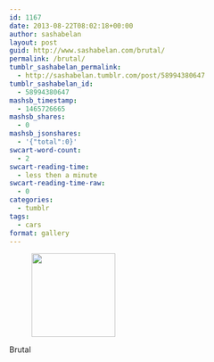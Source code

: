 ```yaml
---
id: 1167
date: 2013-08-22T08:02:18+00:00
author: sashabelan
layout: post
guid: http://www.sashabelan.com/brutal/
permalink: /brutal/
tumblr_sashabelan_permalink:
  - http://sashabelan.tumblr.com/post/58994380647
tumblr_sashabelan_id:
  - 58994380647
mashsb_timestamp:
  - 1465726665
mashsb_shares:
  - 0
mashsb_jsonshares:
  - '{"total":0}'
swcart-word-count:
  - 2
swcart-reading-time:
  - less then a minute
swcart-reading-time-raw:
  - 0
categories:
  - tumblr
tags:
  - cars
format: gallery
---
```

<div id='gallery-524' class='gallery galleryid-1167 gallery-columns-3 gallery-size-thumbnail'>
  <figure class='gallery-item'> 
  
  <div class='gallery-icon landscape'>
    <a href='http://www.sashabelan.ru/brutal/attachment/1168/'><img width="150" height="150" src="http://www.sashabelan.ru/wp-content/uploads/2013/08/tumblr_mrxabuYPgg1qarj97o1_1280-150x150.jpg" class="attachment-thumbnail size-thumbnail" alt="" srcset="http://www.sashabelan.ru/wp-content/uploads/2013/08/tumblr_mrxabuYPgg1qarj97o1_1280-150x150.jpg 150w, http://www.sashabelan.ru/wp-content/uploads/2013/08/tumblr_mrxabuYPgg1qarj97o1_1280-300x300.jpg 300w, http://www.sashabelan.ru/wp-content/uploads/2013/08/tumblr_mrxabuYPgg1qarj97o1_1280-230x230.jpg 230w, http://www.sashabelan.ru/wp-content/uploads/2013/08/tumblr_mrxabuYPgg1qarj97o1_1280-350x350.jpg 350w, http://www.sashabelan.ru/wp-content/uploads/2013/08/tumblr_mrxabuYPgg1qarj97o1_1280.jpg 612w" sizes="(max-width: 150px) 100vw, 150px" /></a>
  </div></figure>
</div>

Brutal